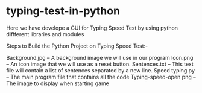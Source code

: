 # typing-test-in-python

Here we have develope a GUI for Typing Speed Test by using python diffferent libraries and modules

Steps to Build the Python Project on Typing Speed Test:-

Background.jpg – A background image we will use in our program
Icon.png – An icon image that we will use as a reset button.
Sentences.txt – This text file will contain a list of sentences separated by a new line.
Speed typing.py – The main program file that contains all the code
Typing-speed-open.png – The image to display when starting game
